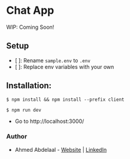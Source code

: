 # Chat App

WIP: Coming Soon!

## Setup

- [ ]: Rename `sample.env` to `.env`
- [ ]: Replace env variables with your own

## Installation:

```shell
$ npm install && npm install --prefix client
```

```shell
$ npm run dev
```

- Go to http://localhost:3000/

### Author

- Ahmed Abdelaal - [Website](https://aa-dev.io/) | [LinkedIn](https://www.linkedin.com/in/ahmed-abdelaal-b0b26366/)
